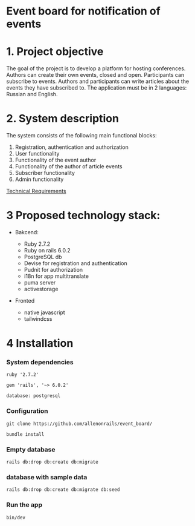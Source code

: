 # Event board for notification of events

# 1. Project objective

The goal of the project is to develop a platform for hosting conferences.
Authors can create their own events, closed and open. Participants can subscribe to events.
Authors and participants can write articles about the events they have subscribed to.
The application must be in 2 languages: Russian and English.

# 2. System description

The system consists of the following main functional blocks:

1. Registration, authentication and authorization
2. User functionality
3. Functionality of the event author
4. Functionality of the author of article events
5. Subscriber functionality
6. Admin functionality

[Technical Requirements](./docs/technical_requirements.md)

# 3 Proposed technology stack:

* Bakcend:
  - Ruby 2.7.2
  - Ruby on rails 6.0.2
  - PostgreSQL db
  - Devise for registration and authentication
  - Pudnit for authorization
  - i18n for app multitranslate
  - puma server
  - activestorage

* Fronted
  - native javascript
  - tailwindcss

# 4 Installation

### System dependencies

`ruby '2.7.2'`

`gem 'rails', '~> 6.0.2'`

`database: postgresql`

### Configuration

`git clone https://github.com/allenonrails/event_board/`

`bundle install`

### Empty database

`rails db:drop db:create db:migrate`

###  database with sample data

`rails db:drop db:create db:migrate db:seed`

### Run the app

`bin/dev`
